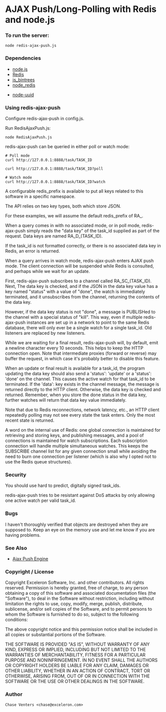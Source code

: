 AJAX Push/Long-Polling with Redis and node.js
===

### To run the server:

    node redis-ajax-push.js

### Dependencies

  - [node.js](http://nodejs.org/)
  - [Redis](http://redis.io/)
  - [js_bintrees](https://github.com/vadimg/js_bintrees)
  - [node_redis](https://github.com/mranney/node_redis)
  * [node-uuid](https://github.com/broofa/node-uuid)

### Using redis-ajax-push

Configure redis-ajax-push in config.js.

Run RedisAjaxPush.js:

    node RedisAjaxPush.js

redis-ajax-push can be queried in either poll or watch mode:

    # Poll mode
    curl http://127.0.0.1:8888/task/TASK_ID

    curl http://127.0.0.1:8888/task/TASK_ID?poll

    # Watch mode
    curl http://127.0.0.1:8888/task/TASK_ID?watch

A configurable redis_prefix is available to put all keys related to this
software in a specific namespace.

The API relies on two key types, both which store JSON.

For these examples, we will assume the default redis_prefix of RA_.

When a query comes in with no associated mode, or in poll mode,
redis-ajax-push simply reads the "data key" of the task_id supplied as
part of the request. Data keys are named RA_D_(TASK_ID).

If the task_id is not formatted correctly, or there is no associated data
key in Redis, an error is returned.

When a query arrives in watch mode, redis-ajax-push enters AJAX push mode.
The client connection will be suspended while Redis is consulted, and perhaps
while we wait for an update.

First, redis-ajax-push subscribes to a channel called RA_SC_(TASK_ID). Next,
The data key is checked, and if the JSON in the data key value has a key
named "status" with a value of "done", the watch is immediately terminated,
and it unsubscribes from the channel, returning the contents of the data
key.

However, if the data key status is not "done", a message is PUBLISHed to the
channel with a special status of "kill". This way, even if multiple
redis-ajax-push instances are set up in a network to point to the same Redis
database, there will only ever be a single watch for a single task_id. Old
listeners are replaced by new listeners.

While we are waiting for a final result, redis-ajax-push will, by default,
emit a newline character every 10 seconds. This helps to keep the HTTP
connection open. Note that intermediate proxies (forward or reverse) may
buffer the request, in which case it's probably better to disable this
feature.

When an update or final result is available for a task_id, the program
updating the data key should also send a 'status': 'update' or a
'status': 'done' on the channel. This causes the active watch for that
task_id to be terminated. If the 'data': key exists in the channel message,
the message is returned directly to the HTTP client. Otherwise, the data
key is checked and returned. Remember, when you store the done status in
the data key, further watches will return that data key value immediately.

Note that due to Redis reconnections, network latency, etc., an HTTP client
repeatedly polling may not see every state the task enters. Only the most
recent state is returned.

A word on the internal use of Redis: one global connection is maintained for
retrieving and storing keys, and publishing messages, and a pool of
connections is maintained for watch subscriptions. Each subscription
connection will handle multiple simultaneous watches. This keeps the
SUBSCRIBE channel list for any given connection small while avoiding the
need to burn one connection per listener (which is also why I opted not to
use the Redis queue structures).

### Security

You should use hard to predict, digitally signed task_ids.

redis-ajax-push tries to be resistant against DoS attacks by only allowing one
active watch per valid task_id.

### Bugs

I haven't thoroughly verified that objects are destroyed when they are
supposed to. Keep an eye on the memory use and let me know if you are having
problems.

### See Also

  - [Ajax Push Engine](http://www.ape-project.org/)

### Copyright / License

Copyright Exceleron Software, Inc. and other contributors. All rights
reserved. Permission is hereby granted, free of charge, to any person
obtaining a copy of this software and associated documentation files (the
"Software"), to deal in the Software without restriction, including without
limitation the rights to use, copy, modify, merge, publish, distribute,
sublicense, and/or sell copies of the Software, and to permit persons to
whom the Software is furnished to do so, subject to the following conditions:

The above copyright notice and this permission notice shall be included in
all copies or substantial portions of the Software.

THE SOFTWARE IS PROVIDED "AS IS", WITHOUT WARRANTY OF ANY KIND, EXPRESS OR
IMPLIED, INCLUDING BUT NOT LIMITED TO THE WARRANTIES OF MERCHANTABILITY,
FITNESS FOR A PARTICULAR PURPOSE AND NONINFRINGEMENT. IN NO EVENT SHALL THE
AUTHORS OR COPYRIGHT HOLDERS BE LIABLE FOR ANY CLAIM, DAMAGES OR OTHER
LIABILITY, WHETHER IN AN ACTION OF CONTRACT, TORT OR OTHERWISE, ARISING
FROM, OUT OF OR IN CONNECTION WITH THE SOFTWARE OR THE USE OR OTHER DEALINGS
IN THE SOFTWARE.

### Author

    Chase Venters <chase@exceleron.com>

